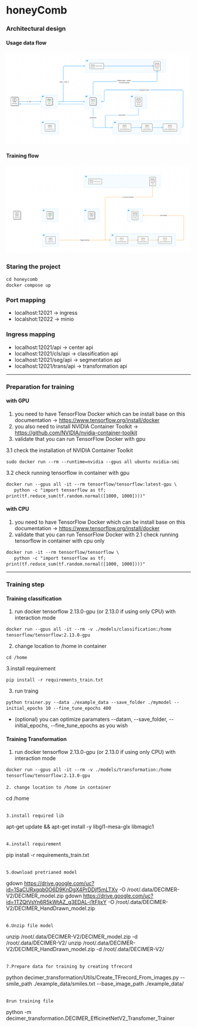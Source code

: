 # honeyComb

### Architectural design
#### Usage data flow
![](./architectural_design_use_flow.png)

#### Training flow
![](./architectural_design_training_flow.png)


### Staring the project
```
cd honeycomb
docker compose up
```

### Port mapping
- localhost:12021 -> ingress
- localshot:12022 -> minio


### Ingress mapping
- localhost:12021/api -> center api
- localhost:12021/cls/api -> classification api
- localhost:12021/seg/api -> segmentation api
- localhost:12021/trans/api -> transformation api

---

### Preparation for training
#### with GPU
1. you need to have TensorFlow Docker which can be install base on this documentation -> https://www.tensorflow.org/install/docker
2. you also need to install NVIDIA Container Toolkit -> https://github.com/NVIDIA/nvidia-container-toolkit
3. validate that you can run TensorFlow Docker with gpu

3.1 check the installation of NVIDIA Container Toolkit
```
sudo docker run --rm --runtime=nvidia --gpus all ubuntu nvidia-smi
```

3.2 check running tensorflow in container with gpu
```
docker run --gpus all -it --rm tensorflow/tensorflow:latest-gpu \
   python -c "import tensorflow as tf; print(tf.reduce_sum(tf.random.normal([1000, 1000])))"
```

#### with CPU
1. you need to have TensorFlow Docker which can be install base on this documentation -> https://www.tensorflow.org/install/docker
2.  validate that you can run TensorFlow Docker with
2.1 check running tensorflow in container with cpu only
```
docker run -it --rm tensorflow/tensorflow \
   python -c "import tensorflow as tf; print(tf.reduce_sum(tf.random.normal([1000, 1000])))"
```
----


### Training step
#### Training classification
1. run docker tensorflow 2.13.0-gpu (or 2.13.0 if using only CPU) with interaction mode
```
docker run --gpus all -it --rm -v ./models/classification:/home tensorflow/tensorflow:2.13.0-gpu
```

2. change location to /home in container
```
cd /home
```

3.install requirement
```
pip install -r requirements_train.txt
```

3. run traing 
```
python trainer.py --data ./example_data --save_folder ./mymodel --initial_epochs 10 --fine_tune_epochs 400
```

- (optional) you can optimize paramaters --datam, --save_folder, --initial_epochs, --fine_tune_epochs as you wish


#### Training Transformation
1. run docker tensorflow 2.13.0-gpu (or 2.13.0 if using only CPU) with interaction mode
```
docker run --gpus all -it --rm -v ./models/transformation:/home tensorflow/tensorflow:2.13.0-gpu

2. change location to /home in container
```
cd /home
```

3.install required lib
```
apt-get update && apt-get install -y libgl1-mesa-glx libmagic1
```

4.install requirement
```
pip install -r requirements_train.txt
```

5.download pretrianed model
```
gdown https://drive.google.com/uc?id=1SaCURxgqb0O6D9KnDgX4PrDDjf5mLTXv -O /root/.data/DECIMER-V2/DECIMER_model.zip
gdown https://drive.google.com/uc?id=1TZQtVsYn6R5kWtAZ_g3EDAL-i1tFIjxY -O /root/.data/DECIMER-V2/DECIMER_HandDrawn_model.zip
```

6.Unzip file model
```
unzip /root/.data/DECIMER-V2/DECIMER_model.zip -d /root/.data/DECIMER-V2/
unzip /root/.data/DECIMER-V2/DECIMER_HandDrawn_model.zip -d /root/.data/DECIMER-V2/
```

7.Prepare data for training by creating tfrecord
```
python decimer_transformation/Utils/Create_TFrecord_From_images.py --smile_path ./example_data/smiles.txt --base_image_path ./example_data/
```

8run training file
```
python -m decimer_transformation.DECIMER_EfficinetNetV2_Transfomer_Trainer
```
